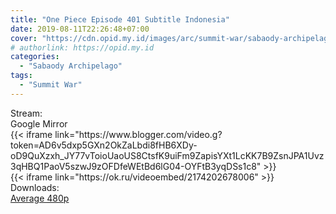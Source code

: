 ```yaml
---
title: "One Piece Episode 401 Subtitle Indonesia"
date: 2019-08-11T22:26:48+07:00
cover: "https://cdn.opid.my.id/images/arc/summit-war/sabaody-archipelago.webp" # Optional, cover
# authorlink: https://opid.my.id
categories:
  - "Sabaody Archipelago"
tags:
  - "Summit War"
---
```

<div class="ui menu violet borderless inverted">
  <div class="header item active">
        Stream:
    </div>
  <a class="active item" data-tab="google">
    <i class="google drive icon"></i> Google
  </a>
  <a class="item nounderline" data-tab="mirror">
    <i class="odnoklassniki icon"></i> Mirror
  </a>
</div>
<div class="ui bottom attached tab segment active" style="border:0 !important;" data-tab="google">
{{< iframe link="https://www.blogger.com/video.g?token=AD6v5dxp5GXn2OkZaLbdi8fHB6XDy-oD9QuXzxh_JY77vToioUaoUS8CtsfK9uiFm9ZapisYXt1LcKK7B9ZsnJPA1Uvz3qHBQ1PaoV5szwJ9zOFDfeWEtBd6lG04-OYFtB3yqDSs1c8" >}}
</div>
<div class="ui bottom attached tab segment" style="border:0 !important;" data-tab="mirror">
{{< iframe link="https://ok.ru/videoembed/2174202678006" >}}
</div>
<div class="ui menu violet borderless inverted">
  <div class="header item active">
        Downloads:
    </div>
  <a class="item nounderline" href="https://ouo.io/dVVq9F" target="_blank" rel="dofollow"><i class="google drive icon"></i>
    Average 480p</a>
</div>